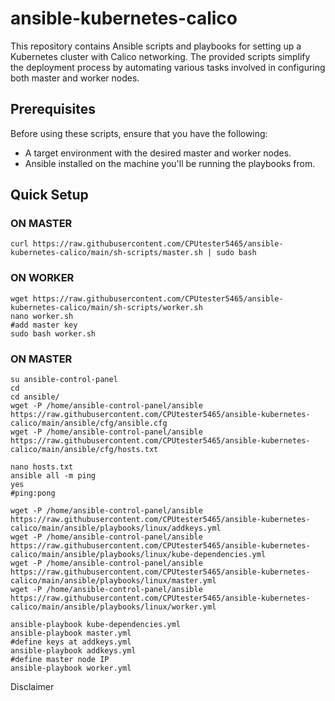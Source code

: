 # ansible-kubernetes-calico

This repository contains Ansible scripts and playbooks for setting up a Kubernetes cluster with Calico networking. The provided scripts simplify the deployment process by automating various tasks involved in configuring both master and worker nodes.

## Prerequisites

Before using these scripts, ensure that you have the following:

- A target environment with the desired master and worker nodes.
- Ansible installed on the machine you'll be running the playbooks from.

## Quick Setup

### ON MASTER
```
curl https://raw.githubusercontent.com/CPUtester5465/ansible-kubernetes-calico/main/sh-scripts/master.sh | sudo bash
```
### ON WORKER
```
wget https://raw.githubusercontent.com/CPUtester5465/ansible-kubernetes-calico/main/sh-scripts/worker.sh
nano worker.sh
#add master key 
sudo bash worker.sh 
```
### ON MASTER
```
su ansible-control-panel
cd
cd ansible/
wget -P /home/ansible-control-panel/ansible https://raw.githubusercontent.com/CPUtester5465/ansible-kubernetes-calico/main/ansible/cfg/ansible.cfg
wget -P /home/ansible-control-panel/ansible https://raw.githubusercontent.com/CPUtester5465/ansible-kubernetes-calico/main/ansible/cfg/hosts.txt

nano hosts.txt
ansible all -m ping
yes
#ping:pong

wget -P /home/ansible-control-panel/ansible https://raw.githubusercontent.com/CPUtester5465/ansible-kubernetes-calico/main/ansible/playbooks/linux/addkeys.yml
wget -P /home/ansible-control-panel/ansible https://raw.githubusercontent.com/CPUtester5465/ansible-kubernetes-calico/main/ansible/playbooks/linux/kube-dependencies.yml
wget -P /home/ansible-control-panel/ansible https://raw.githubusercontent.com/CPUtester5465/ansible-kubernetes-calico/main/ansible/playbooks/linux/master.yml
wget -P /home/ansible-control-panel/ansible https://raw.githubusercontent.com/CPUtester5465/ansible-kubernetes-calico/main/ansible/playbooks/linux/worker.yml

ansible-playbook kube-dependencies.yml
ansible-playbook master.yml
#define keys at addkeys.yml
ansible-playbook addkeys.yml
#define master node IP
ansible-playbook worker.yml
```

Disclaimer


